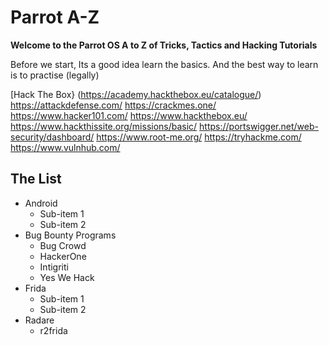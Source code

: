 # Parrot A-Z 

__Welcome to the Parrot OS A to Z of Tricks, Tactics and Hacking Tutorials__

Before we start, Its a good idea learn the basics. And the best way to learn is to practise (legally)

[Hack The Box} (https://academy.hackthebox.eu/catalogue/)
https://attackdefense.com/
https://crackmes.one/
https://www.hacker101.com/
https://www.hackthebox.eu/
https://www.hackthissite.org/missions/basic/
https://portswigger.net/web-security/dashboard/
https://www.root-me.org/
https://tryhackme.com/
https://www.vulnhub.com/

## The List

- Android
  - Sub-item 1
  - Sub-item 2
- Bug Bounty Programs
  - Bug Crowd
  - HackerOne
  - Intigriti
  - Yes We Hack
- Frida
  - Sub-item 1
  - Sub-item 2
- Radare
  - r2frida
